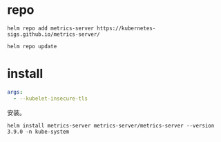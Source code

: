 # repo

```shell
helm repo add metrics-server https://kubernetes-sigs.github.io/metrics-server/

helm repo update
```

# install

```yaml
args:
  - --kubelet-insecure-tls
```

安装。

```shell
helm install metrics-server metrics-server/metrics-server --version 3.9.0 -n kube-system
```